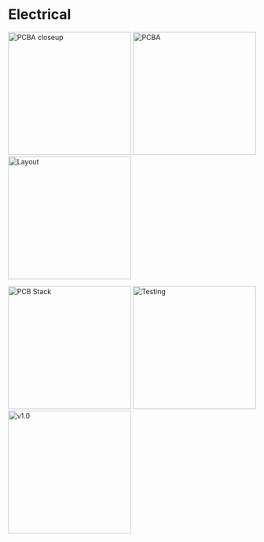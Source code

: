 # Electrical

<img src="https://raw.githubusercontent.com/colonDdesigns/Anduril-USB-Hub/main/docs/pcba closeup.jpg" alt="PCBA closeup" height="250"/> <img src="https://raw.githubusercontent.com/colonDdesigns/Anduril-USB-Hub/main/docs/pcba.jpg" alt="PCBA" height="250"/> <img src="https://raw.githubusercontent.com/colonDdesigns/Anduril-USB-Hub/main/v1.1/electrical/layout.png" alt="Layout" height="250"/> 

<img src="https://raw.githubusercontent.com/colonDdesigns/Anduril-USB-Hub/main/docs/PCB stack.jpg" alt="PCB Stack" height="250"/> <img src="https://raw.githubusercontent.com/colonDdesigns/Anduril-USB-Hub/main/docs/testing.jpg" alt="Testing" height="250"/> <img src="https://raw.githubusercontent.com/colonDdesigns/Anduril-USB-Hub/main/docs/v1.0.jpg" alt="v1.0" height="250"/> 







